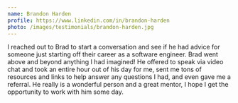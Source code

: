 ```yaml
---
name: Brandon Harden
profile: https://www.linkedin.com/in/brandon-harden
photo: /images/testimonials/brandon-harden.jpg
---
```


I reached out to Brad to start a conversation and see if he had advice for someone just starting off their career as a software engineer. Brad went above and beyond anything I had imagined! He offered to speak via video chat and took an entire hour out of his day for me, sent me tons of resources and links to help answer any questions I had, and even gave me a referral. He really is a wonderful person and a great mentor, I hope I get the opportunity to work with him some day.
